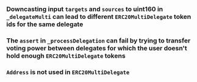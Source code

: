 ### Downcasting input `targets` and `sources` to uint160 in `_delegateMulti` can lead to different `ERC20MultiDelegate` token ids for the same delegate 
### The `assert` in `_processDelegation` can fail by trying to transfer voting power between delegates for which the user doesn't hold enough `ERC20MultiDelegate` tokens
### `Address` is not used in `ERC20MultiDelegate`